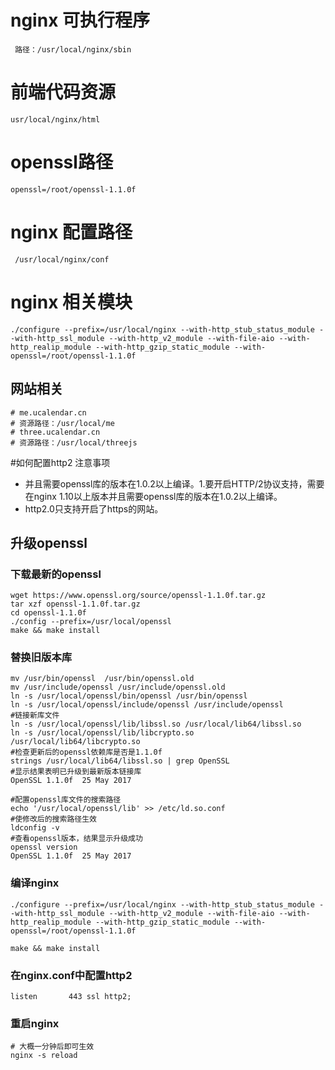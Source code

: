 # nginx 可执行程序
```text
 路径：/usr/local/nginx/sbin
```

# 前端代码资源
```text
usr/local/nginx/html
```
# openssl路径
```text
openssl=/root/openssl-1.1.0f
```
# nginx 配置路径
```text
 /usr/local/nginx/conf
```

# nginx 相关模块
```text
./configure --prefix=/usr/local/nginx --with-http_stub_status_module --with-http_ssl_module --with-http_v2_module --with-file-aio --with-http_realip_module --with-http_gzip_static_module --with-openssl=/root/openssl-1.1.0f
```


## 网站相关
```text
# me.ucalendar.cn
# 资源路径：/usr/local/me
# three.ucalendar.cn
# 资源路径：/usr/local/threejs
```


#如何配置http2
注意事项
- 并且需要openssl库的版本在1.0.2以上编译。1.要开启HTTP/2协议支持，需要在nginx 1.10以上版本并且需要openssl库的版本在1.0.2以上编译。
- http2.0只支持开启了https的网站。
## 升级openssl

### 下载最新的openssl
```text
wget https://www.openssl.org/source/openssl-1.1.0f.tar.gz
tar xzf openssl-1.1.0f.tar.gz
cd openssl-1.1.0f
./config --prefix=/usr/local/openssl
make && make install
```

### 替换旧版本库
```text
mv /usr/bin/openssl  /usr/bin/openssl.old
mv /usr/include/openssl /usr/include/openssl.old
ln -s /usr/local/openssl/bin/openssl /usr/bin/openssl
ln -s /usr/local/openssl/include/openssl /usr/include/openssl
#链接新库文件
ln -s /usr/local/openssl/lib/libssl.so /usr/local/lib64/libssl.so
ln -s /usr/local/openssl/lib/libcrypto.so /usr/local/lib64/libcrypto.so
#检查更新后的openssl依赖库是否是1.1.0f
strings /usr/local/lib64/libssl.so | grep OpenSSL
#显示结果表明已升级到最新版本链接库
OpenSSL 1.1.0f  25 May 2017

#配置openssl库文件的搜索路径
echo '/usr/local/openssl/lib' >> /etc/ld.so.conf
#使修改后的搜索路径生效
ldconfig -v
#查看openssl版本，结果显示升级成功
openssl version
OpenSSL 1.1.0f  25 May 2017
```

### 编译nginx

```text
./configure --prefix=/usr/local/nginx --with-http_stub_status_module --with-http_ssl_module --with-http_v2_module --with-file-aio --with-http_realip_module --with-http_gzip_static_module --with-openssl=/root/openssl-1.1.0f

make && make install
```
### 在nginx.conf中配置http2
```text
listen       443 ssl http2;
```
### 重启nginx
```text
# 大概一分钟后即可生效
nginx -s reload
```

